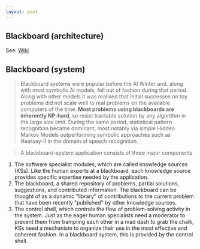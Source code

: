 ```yaml
---
layout: post
---
```

## Blackboard (architecture)

See: [Wiki](https://en.wikipedia.org/wiki/Blackboard_(design_pattern))

## Blackboard (system)

> Blackboard systems were popular before the AI Winter and, along with most symbolic AI models, fell out of fashion during that period. Along with other models it was realised that initial successes on toy problems did not scale well to real problems on the available computers of the time. __Most problems using blackboards are inherently NP-hard__, so resist tractable solution by any algorithm in the large size limit. During the same period, statistical pattern recognition became dominant, most notably via simple Hidden Markov Models outperforming symbolic approaches such as Hearsay-II in the domain of speech recognition.

> A blackboard-system application consists of three major components
  1. The software specialist modules, which are called knowledge sources (KSs). Like the human experts at a blackboard, each knowledge source provides specific expertise needed by the application.
  2. The blackboard, a shared repository of problems, partial solutions, suggestions, and contributed information. The blackboard can be thought of as a dynamic "library" of contributions to the current problem that have been recently "published" by other knowledge sources.
  3. The control shell, which controls the flow of problem-solving activity in the system. Just as the eager human specialists need a moderator to prevent them from trampling each other in a mad dash to grab the chalk, KSs need a mechanism to organize their use in the most effective and coherent fashion. In a blackboard system, this is provided by the control shell.